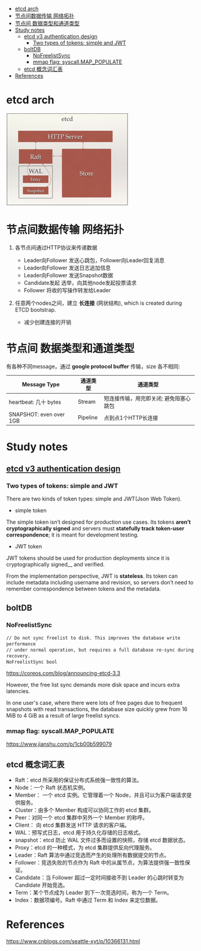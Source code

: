 <!-- MarkdownTOC -->

- [etcd arch](#etcd-arch)
- [节点间数据传输 网络拓扑](#%E8%8A%82%E7%82%B9%E9%97%B4%E6%95%B0%E6%8D%AE%E4%BC%A0%E8%BE%93-%E7%BD%91%E7%BB%9C%E6%8B%93%E6%89%91)
- [节点间 数据类型和通道类型](#%E8%8A%82%E7%82%B9%E9%97%B4-%E6%95%B0%E6%8D%AE%E7%B1%BB%E5%9E%8B%E5%92%8C%E9%80%9A%E9%81%93%E7%B1%BB%E5%9E%8B)
- [Study notes](#study-notes)
  - [etcd v3 authentication design](#etcd-v3-authentication-design)
    - [Two types of tokens: simple and JWT](#two-types-of-tokens-simple-and-jwt)
  - [boltDB](#boltdb)
    - [NoFreelistSync](#nofreelistsync)
    - [mmap flag: syscall.MAP_POPULATE](#mmap-flag-syscallmap_populate)
  - [etcd 概念词汇表](#etcd-%E6%A6%82%E5%BF%B5%E8%AF%8D%E6%B1%87%E8%A1%A8)
- [References](#references)

<!-- /MarkdownTOC -->

# etcd arch

![etcd arch](../../images/2019/etcd_arch.png)

# 节点间数据传输 网络拓扑

1. 各节点间通过HTTP协议来传递数据
	* Leader向Follower 发送心跳包，Follower向Leader回复消息
	* Leader向Follower 发送日志追加信息
	* Leader向Follower 发送Snapshot数据
	* Candidate发起 选举，向其他node发起投票请求
	* Follower 将收的写操作转发给Leader

2. 任意两个nodes之间，建立 __长连接__ (网状结构), which is created during ETCD bootstrap. 
	* 减少创建连接的开销

# 节点间 数据类型和通道类型
有各种不同message，通过 __google protocol buffer__ 传输，size 各不相同:

| Message Type | 通道类型  | 通道类型 |
| ------------ | ------- |-------- |
| heartbeat: 几十 bytes | Stream   | 短连接传输，用完即关闭; 避免阻塞心跳包 |
| SNAPSHOT: even over 1GB | Pipeline | 点到点1个HTTP长连接 |

# Study notes

## [etcd v3 authentication design](https://etcd.io/docs/v3.3.12/learning/auth_design/)

### Two types of tokens: simple and JWT
There are two kinds of token types: simple and JWT(Json Web Token). 

* simple token

The simple token isn’t designed for production use cases. Its tokens __aren’t cryptographically signed__ and servers must __statefully track token-user correspondence__; it is meant for development testing.

* JWT token

JWT tokens should be used for production deployments since it is cryptographically signed__ and verified.

From the implementation perspective, JWT is __stateless__. Its token can include metadata including username and revision, so servers don’t need to remember correspondence between tokens and the metadata.

## boltDB

### NoFreelistSync

```golang
// Do not sync freelist to disk. This improves the database write performance
// under normal operation, but requires a full database re-sync during recovery.
NoFreelistSync bool

```

https://coreos.com/blog/announcing-etcd-3.3

However, the free list sync demands more disk space and incurs extra latencies.

In one user's case, where there were lots of free pages due to frequent snapshots with read transactions, the database size quickly grew from 16 MiB to 4 GiB as a result of large freelist syncs.

### mmap flag: syscall.MAP_POPULATE

https://www.jianshu.com/p/1cb00b599079

## etcd 概念词汇表
* Raft：etcd 所采用的保证分布式系统强一致性的算法。
* Node：一个 Raft 状态机实例。
* Member： 一个 etcd 实例。它管理着一个 Node，并且可以为客户端请求提供服务。
* Cluster：由多个 Member 构成可以协同工作的 etcd 集群。
* Peer：对同一个 etcd 集群中另外一个 Member 的称呼。
* Client： 向 etcd 集群发送 HTTP 请求的客户端。
* WAL：预写式日志，etcd 用于持久化存储的日志格式。
* snapshot：etcd 防止 WAL 文件过多而设置的快照，存储 etcd 数据状态。
* Proxy：etcd 的一种模式，为 etcd 集群提供反向代理服务。
* Leader：Raft 算法中通过竞选而产生的处理所有数据提交的节点。
* Follower：竞选失败的节点作为 Raft 中的从属节点，为算法提供强一致性保证。
* Candidate：当 Follower 超过一定时间接收不到 Leader 的心跳时转变为 Candidate 开始竞选。
* Term：某个节点成为 Leader 到下一次竞选时间，称为一个 Term。
* Index：数据项编号。Raft 中通过 Term 和 Index 来定位数据。

# References

https://www.cnblogs.com/seattle-xyt/p/10366131.html
